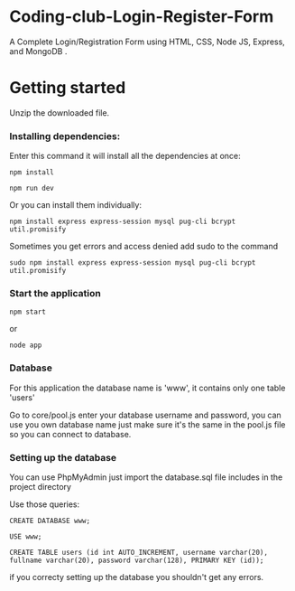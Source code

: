 # Coding-club-Login-Register-Form

A Complete Login/Registration Form using HTML, CSS, Node JS, Express, and MongoDB .

# Getting started

Unzip the downloaded file.

### Installing dependencies:
Enter this command it will install all the dependencies at once:

```
npm install

npm run dev
```
Or you can install them individually:

```
npm install express express-session mysql pug-cli bcrypt util.promisify
```

Sometimes you get errors and access denied add sudo to the command

```
sudo npm install express express-session mysql pug-cli bcrypt util.promisify
```

### Start the application

```
npm start
```
or
```
node app
```
### Database

For this application the database  name is 'www', it contains only one table 'users'

Go to core/pool.js enter your database username and password, you can use you own database name just make sure it's the same in the pool.js file so you can connect to database.

### Setting up the database

You can use PhpMyAdmin just import the database.sql file includes in the project directory

Use those queries:

```
CREATE DATABASE www;
```
```
USE www;
```
```
CREATE TABLE users (id int AUTO_INCREMENT, username varchar(20), fullname varchar(20), password varchar(128), PRIMARY KEY (id));
```

if you correcty setting up the database you shouldn't get any errors.


